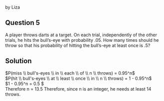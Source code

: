by Liza

## Question 5
A player throws darts at a target. On each trial, independently of the other trials,
he hits the bull’s-eye with probability .05. How many times should he throw so
that his probability of hitting the bull’s-eye at least once is .5?

## Solution 
$P(miss \\ bull's-eyes \\ in \\ each \\ of \\ n \\ throws) = 0.95^n$ 
<br>
$P(hit \\ bull's-eyes \\ at \\ least \\ once \\ in \\ n \\ throws) = 1 - 0.95^n$ 
<br>
$1 - 0.95^n = 0.5 $
<br>
Therefore n = 13.5 
Therefore, since n is an integer, he needs at least 14 throws. 
